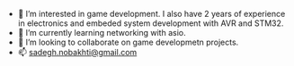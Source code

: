 - 👀 I’m interested in game development. I also have 2 years of experience in electronics and embeded system development with AVR and STM32.
- 🌱 I’m currently learning networking with asio.
- 💞️ I’m looking to collaborate on game developmetn projects.
- 📫 sadegh.nobakhti@gmail.com

<!---
S4deghN/S4deghN is a ✨ special ✨ repository because its `README.md` (this file) appears on your GitHub profile.
You can click the Preview link to take a look at your changes.
--->
